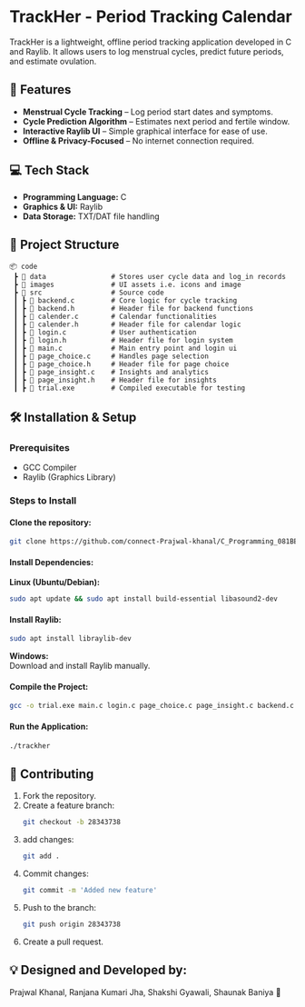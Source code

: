 # TrackHer - Period Tracking Calendar

TrackHer is a lightweight, offline period tracking application developed in C and Raylib. It allows users to log menstrual cycles, predict future periods, and estimate ovulation.

## 🚀 Features
- **Menstrual Cycle Tracking** – Log period start dates and symptoms.
- **Cycle Prediction Algorithm** – Estimates next period and fertile window.
- **Interactive Raylib UI** – Simple graphical interface for ease of use.
- **Offline & Privacy-Focused** – No internet connection required.

## 💻 Tech Stack
- **Programming Language:** C
- **Graphics & UI:** Raylib
- **Data Storage:** TXT/DAT file handling

## 📂 Project Structure

```
📦 code
 ┣ 📂 data                # Stores user cycle data and log_in records
 ┣ 📂 images              # UI assets i.e. icons and image
 ┣ 📂 src                 # Source code
 ┃ ┣ 📜 backend.c         # Core logic for cycle tracking
 ┃ ┣ 📜 backend.h         # Header file for backend functions
 ┃ ┣ 📜 calender.c        # Calendar functionalities
 ┃ ┣ 📜 calender.h        # Header file for calendar logic
 ┃ ┣ 📜 login.c           # User authentication
 ┃ ┣ 📜 login.h           # Header file for login system
 ┃ ┣ 📜 main.c            # Main entry point and login ui
 ┃ ┣ 📜 page_choice.c     # Handles page selection
 ┃ ┣ 📜 page_choice.h     # Header file for page choice
 ┃ ┣ 📜 page_insight.c    # Insights and analytics
 ┃ ┣ 📜 page_insight.h    # Header file for insights
 ┃ ┣ 📜 trial.exe         # Compiled executable for testing
```

## 🛠 Installation & Setup

### Prerequisites
- GCC Compiler
- Raylib (Graphics Library)

### Steps to Install

#### Clone the repository:
```bash
git clone https://github.com/connect-Prajwal-khanal/C_Programming_081BEI.git
```

#### Install Dependencies:
**Linux (Ubuntu/Debian):**
```bash
sudo apt update && sudo apt install build-essential libasound2-dev
```

#### Install Raylib:
```bash
sudo apt install libraylib-dev
```

**Windows:**  
Download and install Raylib manually.

#### Compile the Project:
```bash
gcc -o trial.exe main.c login.c page_choice.c page_insight.c backend.c calender.c -I C:\raylib\include -L C:\raylib\lib -lraylib -lm -lwinmm -lgdi32
```

#### Run the Application:
```bash
./trackher
```

## 🤝 Contributing
1. Fork the repository.
2. Create a feature branch:  
   ```bash
   git checkout -b 28343738
   ```
3. add changes:  
   ```bash
   git add .
   ```
4. Commit changes:  
   ```bash
   git commit -m 'Added new feature'
   ```
5. Push to the branch:  
   ```bash
   git push origin 28343738
   ```
6. Create a pull request.

## 💡 Designed and Developed by:

Prajwal Khanal, Ranjana Kumari Jha, Shakshi Gyawali, Shaunak Baniya 🚀

